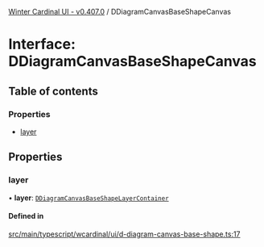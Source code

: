 [Winter Cardinal UI - v0.407.0](../index.md) / DDiagramCanvasBaseShapeCanvas

# Interface: DDiagramCanvasBaseShapeCanvas

## Table of contents

### Properties

- [layer](DDiagramCanvasBaseShapeCanvas.md#layer)

## Properties

### layer

• **layer**: [`DDiagramCanvasBaseShapeLayerContainer`](DDiagramCanvasBaseShapeLayerContainer.md)

#### Defined in

[src/main/typescript/wcardinal/ui/d-diagram-canvas-base-shape.ts:17](https://github.com/winter-cardinal/winter-cardinal-ui/blob/v0.407.0/src/main/typescript/wcardinal/ui/d-diagram-canvas-base-shape.ts#L17)
